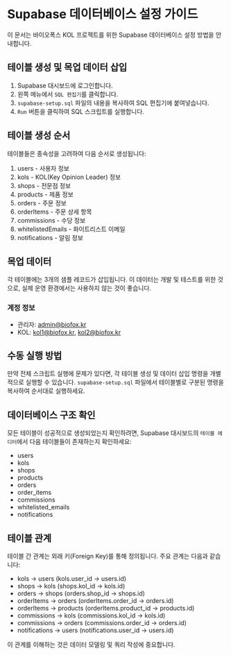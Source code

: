 # Supabase 데이터베이스 설정 가이드

이 문서는 바이오폭스 KOL 프로젝트를 위한 Supabase 데이터베이스 설정 방법을 안내합니다.

## 테이블 생성 및 목업 데이터 삽입

1. Supabase 대시보드에 로그인합니다.
2. 왼쪽 메뉴에서 `SQL 편집기`를 클릭합니다.
3. `supabase-setup.sql` 파일의 내용을 복사하여 SQL 편집기에 붙여넣습니다.
4. `Run` 버튼을 클릭하여 SQL 스크립트를 실행합니다.

## 테이블 생성 순서

테이블들은 종속성을 고려하여 다음 순서로 생성됩니다:

1. users - 사용자 정보
2. kols - KOL(Key Opinion Leader) 정보
3. shops - 전문점 정보
4. products - 제품 정보
5. orders - 주문 정보
6. orderItems - 주문 상세 항목
7. commissions - 수당 정보
8. whitelistedEmails - 화이트리스트 이메일
9. notifications - 알림 정보

## 목업 데이터

각 테이블에는 3개의 샘플 레코드가 삽입됩니다. 이 데이터는 개발 및 테스트를 위한 것으로, 실제 운영 환경에서는 사용하지 않는 것이 좋습니다.

### 계정 정보
- 관리자: admin@biofox.kr
- KOL: kol1@biofox.kr, kol2@biofox.kr

## 수동 실행 방법

만약 전체 스크립트 실행에 문제가 있다면, 각 테이블 생성 및 데이터 삽입 명령을 개별적으로 실행할 수 있습니다. `supabase-setup.sql` 파일에서 테이블별로 구분된 명령을 복사하여 순서대로 실행하세요.

## 데이터베이스 구조 확인

모든 테이블이 성공적으로 생성되었는지 확인하려면, Supabase 대시보드의 `테이블 에디터`에서 다음 테이블들이 존재하는지 확인하세요:

- users
- kols
- shops
- products
- orders
- order_items
- commissions
- whitelisted_emails
- notifications

## 테이블 관계

테이블 간 관계는 외래 키(Foreign Key)를 통해 정의됩니다. 주요 관계는 다음과 같습니다:

- kols → users (kols.user_id → users.id)
- shops → kols (shops.kol_id → kols.id)
- orders → shops (orders.shop_id → shops.id)
- orderItems → orders (orderItems.order_id → orders.id)
- orderItems → products (orderItems.product_id → products.id)
- commissions → kols (commissions.kol_id → kols.id)
- commissions → orders (commissions.order_id → orders.id)
- notifications → users (notifications.user_id → users.id)

이 관계를 이해하는 것은 데이터 모델링 및 쿼리 작성에 중요합니다. 